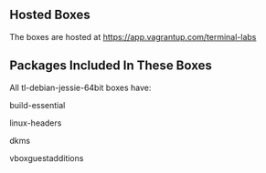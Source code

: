 ## Hosted Boxes

The boxes are hosted at https://app.vagrantup.com/terminal-labs

## Packages Included In These Boxes

All tl-debian-jessie-64bit boxes have:

build-essential

linux-headers

dkms

vboxguestadditions
